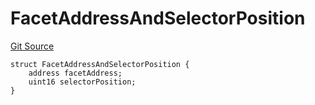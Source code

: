 # FacetAddressAndSelectorPosition
[Git Source](https://github.com/thrackle-io/Tron/blob/afc52571532b132ea1dea91ad1d1f1af07381e8a/src/economic/ruleProcessor/tagged/TaggedRuleProcessorDiamondLib.sol)


```solidity
struct FacetAddressAndSelectorPosition {
    address facetAddress;
    uint16 selectorPosition;
}
```

